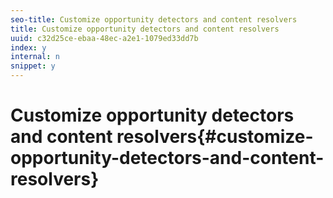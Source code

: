 ```yaml
---
seo-title: Customize opportunity detectors and content resolvers
title: Customize opportunity detectors and content resolvers
uuid: c32d25ce-ebaa-48ec-a2e1-1079ed33dd7b
index: y
internal: n
snippet: y
---
```


# Customize opportunity detectors and content resolvers{#customize-opportunity-detectors-and-content-resolvers}

